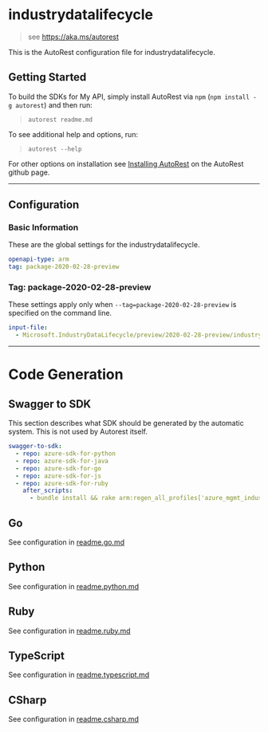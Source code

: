 # industrydatalifecycle

> see https://aka.ms/autorest

This is the AutoRest configuration file for industrydatalifecycle.

## Getting Started

To build the SDKs for My API, simply install AutoRest via `npm` (`npm install -g autorest`) and then run:

> `autorest readme.md`

To see additional help and options, run:

> `autorest --help`

For other options on installation see [Installing AutoRest](https://aka.ms/autorest/install) on the AutoRest github page.

---

## Configuration

### Basic Information

These are the global settings for the industrydatalifecycle.

```yaml
openapi-type: arm
tag: package-2020-02-28-preview
```

### Tag: package-2020-02-28-preview

These settings apply only when `--tag=package-2020-02-28-preview` is specified on the command line.

```yaml $(tag) == 'package-2020-02-28-preview'
input-file:
  - Microsoft.IndustryDataLifecycle/preview/2020-02-28-preview/industrydatalifecycle.json
```

---

# Code Generation

## Swagger to SDK

This section describes what SDK should be generated by the automatic system.
This is not used by Autorest itself.

```yaml $(swagger-to-sdk)
swagger-to-sdk:
  - repo: azure-sdk-for-python
  - repo: azure-sdk-for-java
  - repo: azure-sdk-for-go
  - repo: azure-sdk-for-js
  - repo: azure-sdk-for-ruby
    after_scripts:
      - bundle install && rake arm:regen_all_profiles['azure_mgmt_industrydatalifecycle']
```

## Go

See configuration in [readme.go.md](./readme.go.md)

## Python

See configuration in [readme.python.md](./readme.python.md)

## Ruby

See configuration in [readme.ruby.md](./readme.ruby.md)

## TypeScript

See configuration in [readme.typescript.md](./readme.typescript.md)

## CSharp

See configuration in [readme.csharp.md](./readme.csharp.md)
